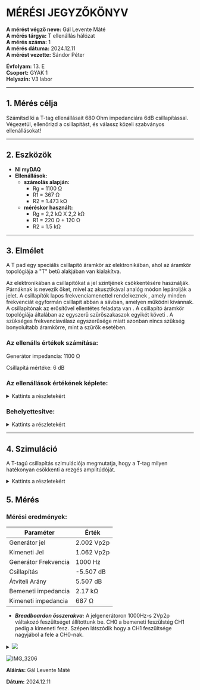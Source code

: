 # MÉRÉSI JEGYZŐKÖNYV

**A mérést végző neve:** Gál Levente Máté <br>
**A mérés tárgya:** T ellenállás hálózat <br>
**A mérés száma:**  1 <br>
**A mérés dátuma:**  2024.12.11 <br>
**A mérést vezette:** Sándor Péter <br>

**Évfolyam:** 13. E  
**Csoport:** GYAK 1  
**Helyszín:**   V3 labor

---

## 1. Mérés célja
Számítsd ki a T-tag ellenállásait 680 Ohm impedanciára 6dB csillapítással. Végezetül, ellenőrizd a csillapítást, és válassz közeli szabványos ellenállásokat!

---

## 2. Eszközök 
- **NI myDAQ** 
- **Ellenállások:**
  - **számolás alapján:**
    - Rg = 1100 Ω
    - R1 = 367 Ω
    - R2 = 1.473 kΩ
  - **méréskor használt:**
    - Rg = 2,2 kΩ X 2,2 kΩ
    - R1 = 220 Ω + 120 Ω
    - R2 = 1.5 kΩ
---

## 3. Elmélet
A T pad egy speciális csillapító áramkör az elektronikában, ahol az áramkör topológiája a "T" betű alakjában van kialakítva.

Az elektronikában a csillapítókat a jel szintjének csökkentésére használják. Párnáknak is nevezik őket, mivel az akusztikával analóg módon lepárolják a jelet. A csillapítók lapos frekvenciamenettel rendelkeznek , amely minden frekvenciát egyformán csillapít abban a sávban, amelyen működni kívánnak. A csillapítónak az erősítővel ellentétes feladata van . A csillapító áramkör topológiája általában az egyszerű szűrőszakaszok egyikét követi . A szükséges frekvenciaválasz egyszerűsége miatt azonban nincs szükség bonyolultabb áramkörre, mint a szűrők esetében.

<h3>Az ellenálls értékek számítása:</h3>
<p>Generátor impedancia: 1100 Ω</p>
<p>Csillapítá mértéke: 6 dB</p>

<h3>Az ellenállások értékének képlete:</h3>

<details>
  
<summary>Kattints a részletekért </summary>
<img src="https://raw.githubusercontent.com/leventegal/Tavkozeles/refs/heads/main/T%20ellenallas/images/390411458-6f1eb4c4-6b68-451b-8bc6-b52f0b87d846.png">

</details>

<h3>Behelyettesítve:</h3>

<details>
  
<summary>Kattints a részletekért </summary>
<img src="https://raw.githubusercontent.com/leventegal/Tavkozeles/refs/heads/main/T%20ellenallas/images/390398992-08469239-b31b-4f84-a100-24f94ad70c49.png">

</details>

---

## 4. Szimuláció
A T-tagú csillapítás szimulációja megmutatja, hogy a T-tag milyen hatékonyan csökkenti a rezgés amplitúdóját.

<details>
  
<summary>Kattints a részletekért </summary>
<img src="https://raw.githubusercontent.com/leventegal/Tavkozeles/refs/heads/main/T%20ellenallas/images/390412208-da1cbba4-0042-4df3-a802-c5ea1a689f10.png">
<a target="https://raw.githubusercontent.com/leventegal/Tavkozeles/refs/heads/main/T%20ellenallas/images/390412208-da1cbba4-0042-4df3-a802-c5ea1a689f10.png" href="https://tinyurl.com/27rgeq6c"></a>

</details>


## 5. Mérés

<h3>Mérési eredmények:</h3>

| Paraméter           | Érték |
|---------------------|-------|
| Generátor jel       | 2.002 Vp2p |
| Kimeneti Jel        | 1.062 Vp2p |
| Generátor Frekvencia| 1000 Hz |
| Csillapítás         | -5.507 dB |
| Átviteli Arány      | 5.507 dB |
| Bemeneti impedancia | 2.17 kΩ |
| Kimeneti impedancia | 687 Ω |   

- ***Breadboardon összerakva:***
  A jelgenerátoron 1000Hz-s 2Vp2p váltakozó feszültséget állítottunk be.
  CH0 a bemeneti feszülstég CH1 pedig a kimeneti fesz. Szépen látszódik hogy a CH1 feszültsége nagyjábol a fele a CH0-nak.

<details>
<summary>
<img src="https://raw.githubusercontent.com/leventegal/Tavkozeles/refs/heads/main/T%20ellenallas/images/390410302-019d4817-a12e-40f1-b3f7-9943edb8771d.png">
</summary>
</details>

![IMG_3206](https://github.com/user-attachments/assets/1eca01f4-fcb8-407b-a809-c1fc802ca057)

**Aláírás:** Gál Levente Máté

**Dátum:** 2024.12.11
